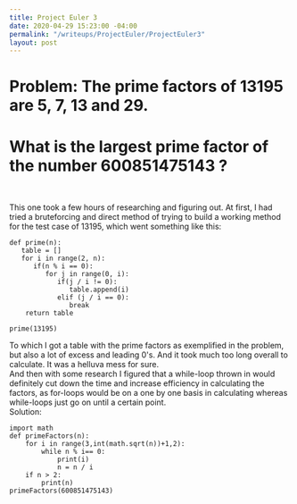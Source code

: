 ```yaml
---
title: Project Euler 3
date: 2020-04-29 15:23:00 -04:00
permalink: "/writeups/ProjectEuler/ProjectEuler3"
layout: post
---
```


# Problem: The prime factors of 13195 are 5, 7, 13 and 29.

# What is the largest prime factor of the number 600851475143 ?

</br>

This one took a few hours of researching and figuring out. At first, I had tried a bruteforcing and direct method of trying to build a working method for the test case of 13195, which went something like this: 
<br/>
```
def prime(n):
   table = []
   for i in range(2, n):
      if(n % i == 0):
         for j in range(0, i):
            if(j / i != 0):
               table.append(i)
            elif (j / i == 0):
               break
    return table

prime(13195)
```

To which I got a table with the prime factors as exemplified in the problem, but also a lot of excess and leading 0's. And it took much too long overall to calculate. It was a helluva mess for sure. 
<br/>
And then with some research I figured that a while-loop thrown in would definitely cut down the time and increase efficiency in calculating the factors, as for-loops would be on a one by one basis in calculating whereas while-loops just go on until a certain point. 
<br/>
Solution:
<br/>
```
import math
def primeFactors(n): 
    for i in range(3,int(math.sqrt(n))+1,2): 
        while n % i== 0: 
            print(i) 
            n = n / i 
    if n > 2: 
        print(n)
primeFactors(600851475143) 
```
